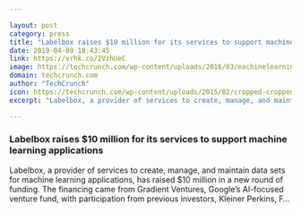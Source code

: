 ```yaml
---

layout: post
category: press
title: "Labelbox raises $10 million for its services to support machine learning applications"
date: 2019-04-09 18:43:45
link: https://vrhk.co/2VzhUeC
image: https://techcrunch.com/wp-content/uploads/2016/03/machinelearning.jpg?w=565
domain: techcrunch.com
author: "TechCrunch"
icon: https://techcrunch.com/wp-content/uploads/2015/02/cropped-cropped-favicon-gradient.png?w=180
excerpt: "Labelbox, a provider of services to create, manage, and maintain data sets for machine learning applications, has raised $10 million in a new round of funding. The financing came from Gradient Ventures, Google’s AI-focused venture fund, with participation from previous investors, Kleiner Perkins, F…"

---
```


### Labelbox raises $10 million for its services to support machine learning applications

Labelbox, a provider of services to create, manage, and maintain data sets for machine learning applications, has raised $10 million in a new round of funding. The financing came from Gradient Ventures, Google’s AI-focused venture fund, with participation from previous investors, Kleiner Perkins, F…